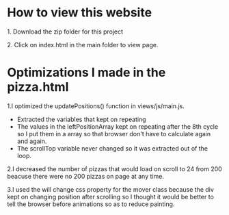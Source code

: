 <h1>How to view this website</h1>
<p>1. Download the zip folder for this project</p>
<p>2. Click on index.html in the main folder to view page.</p>
<h1>Optimizations I made in the pizza.html</h1>
<p>1.I optimized the updatePositions() function in views/js/main.js.
<ul>
	<li>Extracted the variables that kept on repeating</li>
	<li>The values in the leftPositionArray kept on repeating after the 8th cycle so I put them in a array so that browser don't have to calculate again and again.</li>
	<li>The scrollTop variable never changed so it was extracted out of the loop.</li>
</ul>
</p>
<p>2.I decreased the number of pizzas that would load on scroll to 24 from 200 beacuse there were no 200 pizzas on page at any time.</p>
<p>3.I used the will change css property for the mover class because the div kept on changing position after scrolling so I thought it would be better to tell the browser before animations so as to reduce painting.</p>
